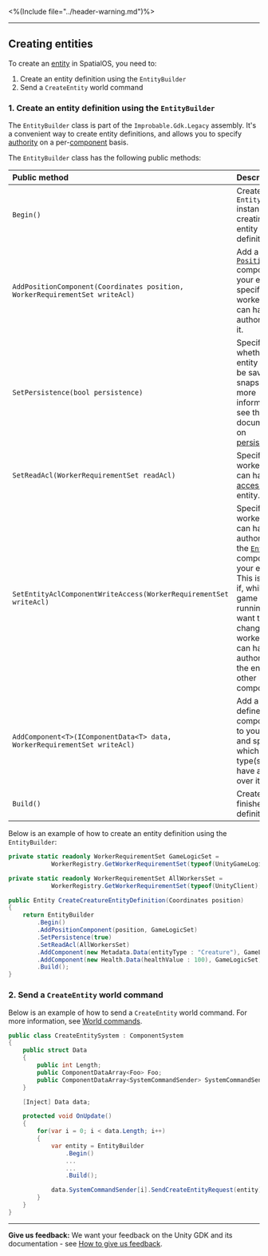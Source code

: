 <%(Include file="../header-warning.md")%>

-----


## Creating entities

To create an [entity](https://docs.improbable.io/reference/13.0/shared/glossary#entity) in SpatialOS, you need to:
1. Create an entity definition using the `EntityBuilder`
2. Send a `CreateEntity` world command

### 1. Create an entity definition using the `EntityBuilder`

The `EntityBuilder` class is part of the `Improbable.Gdk.Legacy` assembly. It's a convenient way to create entity definitions, and allows you to specify [authority]({{urlRoot}}/content/authority.md) on a per-[component](https://docs.improbable.io/reference/13.0/shared/glossary#component) basis.

The `EntityBuilder` class has the following public methods:

| Public method  | Description |
| :------------- | :------------- |
| `Begin()`  | Create a new `EntityBuilder` instance for creating an entity definition. |
| `AddPositionComponent(Coordinates position, WorkerRequirementSet writeAcl)`  | Add a [`Position`](https://docs.improbable.io/reference/13.0/shared/schema/standard-schema-library#position-required) component to your entity and specify which worker type(s) can have authority over it. |
| `SetPersistence(bool persistence)` | Specify whether your entity should be saved in snapshots. For more information, see the documentation on [persistence](https://docs.improbable.io/reference/13.0/shared/glossary#persistence). |
| `SetReadAcl(WorkerRequirementSet readAcl)` | Specify which worker type(s) can have [read access](https://docs.improbable.io/reference/13.0/shared/glossary#read-and-write-access-authority) to the entity. |
| `SetEntityAclComponentWriteAccess(WorkerRequirementSet writeAcl)` | Specify which worker type(s) can have authority over the [`EntityAcl`](https://docs.improbable.io/reference/13.0/shared/schema/standard-schema-library#entityacl-required) component of your entity. This is useful if, while the game is running, you want to change which worker type(s) can have authority over the entity's other components. |
| `AddComponent<T>(IComponentData<T> data, WorkerRequirementSet writeAcl)` | Add a user-defined component `T` to your entity and specify which worker type(s) can have authority over it. |
| `Build()` | Create a finished entity definition. |

Below is an example of how to create an entity definition using the `EntityBuilder`:
```csharp
private static readonly WorkerRequirementSet GameLogicSet =
            WorkerRegistry.GetWorkerRequirementSet(typeof(UnityGameLogic));

private static readonly WorkerRequirementSet AllWorkersSet =
            WorkerRegistry.GetWorkerRequirementSet(typeof(UnityClient), typeof(UnityGameLogic));

public Entity CreateCreatureEntityDefinition(Coordinates position)
{
    return EntityBuilder
        .Begin()
        .AddPositionComponent(position, GameLogicSet)
        .SetPersistence(true)
        .SetReadAcl(AllWorkersSet)
        .AddComponent(new Metadata.Data(entityType : "Creature"), GameLogicSet)
        .AddComponent(new Health.Data(healthValue : 100), GameLogicSet)
        .Build();
}
```

### 2. Send a `CreateEntity` world command

Below is an example of how to send a `CreateEntity` world command. For more information, see [World commands]({{urlRoot}}/content/commands.md#world-commands).

```csharp
public class CreateEntitySystem : ComponentSystem
{
    public struct Data
    {
        public int Length;
        public ComponentDataArray<Foo> Foo;
        public ComponentDataArray<SystemCommandSender> SystemCommandSender;
    }

    [Inject] Data data;

    protected void OnUpdate()
    {
        for(var i = 0; i < data.Length; i++)
        {
            var entity = EntityBuilder
                .Begin()
                ...
                ...
                .Build();

            data.SystemCommandSender[i].SendCreateEntityRequest(entity);
        }
    }
}
```

----
**Give us feedback:** We want your feedback on the Unity GDK and its documentation  - see [How to give us feedback](https://github.com/spatialos/UnityGDK#give-us-feedback).